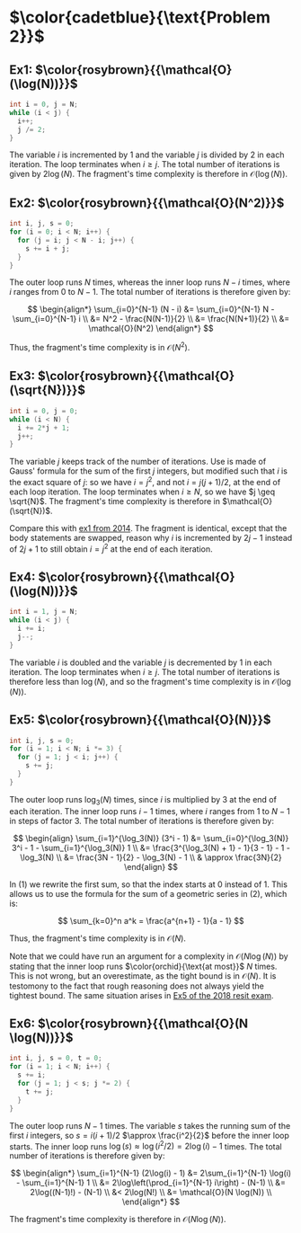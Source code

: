 # $\color{cadetblue}{\text{Problem 2}}$

## Ex1: $\color{rosybrown}{{\mathcal{O}(\log(N))}}$

```c
int i = 0, j = N;
while (i < j) {
  i++;
  j /= 2;
}
```

The variable $i$ is incremented by $1$ and the variable $j$ is divided by $2$ in each iteration. The loop terminates when $i \geq j$. The total number of iterations is given by $2 \log(N)$. The fragment's time complexity is therefore in $\mathcal{O}(\log(N))$.

## Ex2: $\color{rosybrown}{{\mathcal{O}(N^2)}}$

```c
int i, j, s = 0;
for (i = 0; i < N; i++) {
  for (j = i; j < N - i; j++) {
    s += i + j;
  }
}
```

The outer loop runs $N$ times, whereas the inner loop runs $N - i$ times, where $i$ ranges from $0$ to $N - 1$. The total number of iterations is therefore given by:

$$
\begin{align*}
\sum_{i=0}^{N-1} (N - i) &= \sum_{i=0}^{N-1} N - \sum_{i=0}^{N-1} i \\
&= N^2 - \frac{N(N-1)}{2} \\
&= \frac{N(N+1)}{2} \\
&= \mathcal{O}(N^2)
\end{align*}
$$

Thus, the fragment's time complexity is in $\mathcal{O}(N^2)$.

## Ex3: $\color{rosybrown}{{\mathcal{O}(\sqrt{N})}}$

```c
int i = 0, j = 0;
while (i < N) {
  i += 2*j + 1;
  j++;
}
```

The variable $j$ keeps track of the number of iterations. Use is made of Gauss' formula for the sum of the first $j$ integers, but modified such that $i$ is the exact square of $j$: so we have $i = j^2$, and not $i = j(j+1)/2$, at the end of each loop iteration. The loop terminates when $i \geq N$, so we have $j \geq \sqrt{N}$. The fragment's time complexity is therefore in $\mathcal{O}(\sqrt{N})$.  

Compare this with [ex1 from 2014](https://github.com/pl3onasm/Imperative-programming/blob/main/IP-Finals/2014/problem3.md#ex1-colorrosybrownmathcalosqrtn). The fragment is identical, except that the body statements are swapped, reason why $i$ is incremented by $2j - 1$ instead of $2j + 1$ to still obtain $i = j^2$ at the end of each iteration.  

## Ex4: $\color{rosybrown}{{\mathcal{O}(\log(N))}}$

```c
int i = 1, j = N;
while (i < j) {
  i += i;
  j--;
}
```

The variable $i$ is doubled and the variable $j$ is decremented by $1$ in each iteration. The loop terminates when $i \geq j$. The total number of iterations is therefore less than $\log(N)$, and so the fragment's time complexity is in $\mathcal{O}(\log(N))$.

## Ex5: $\color{rosybrown}{{\mathcal{O}(N)}}$

```c
int i, j, s = 0;
for (i = 1; i < N; i *= 3) {
  for (j = 1; j < i; j++) {
    s += j;
  }
}
```

The outer loop runs $\log_3(N)$ times, since $i$ is multiplied by 3 at the end of each iteration. The inner loop runs $i - 1$ times, where $i$ ranges from $1$ to $N - 1$ in steps of factor 3. The total number of iterations is therefore given by:

$$
\begin{align}
\sum_{i=1}^{\log_3(N)} (3^i - 1) &= \sum_{i=0}^{\log_3(N)} 3^i - 1 - \sum_{i=1}^{\log_3(N)} 1 \\
&= \frac{3^{\log_3(N) + 1} - 1}{3 - 1} - 1 - \log_3(N) \\
&= \frac{3N - 1}{2} - \log_3(N) - 1 \\
& \approx \frac{3N}{2}
\end{align}
$$

In (1) we rewrite the first sum, so that the index starts at $0$ instead of $1$. This allows us to use the formula for the sum of a geometric series in (2), which is:

$$
\sum_{k=0}^n a^k = \frac{a^{n+1} - 1}{a - 1}
$$

Thus, the fragment's time complexity is in $\mathcal{O}(N)$.

Note that we could have run an argument for a complexity in $\mathcal{O}(N \log(N))$ by stating that the inner loop runs $\color{orchid}{\text{at most}}$ $N$ times. This is not wrong, but an overestimate, as the tight bound is in $\mathcal{O}(N)$. It is testomony to the fact that rough reasoning does not always yield the tightest bound. The same situation arises in [Ex5 of the 2018 resit exam](https://github.com/pl3onasm/Imperative-programming/blob/main/IP-Finals/2018resit/problem2.md#ex5-colorrosybrownmathcalonlogn).

## Ex6: $\color{rosybrown}{{\mathcal{O}(N \log(N))}}$

```c
int i, j, s = 0, t = 0;
for (i = 1; i < N; i++) {
  s += i;
  for (j = 1; j < s; j *= 2) {
    t += j;
  }
}
```

The outer loop runs $N - 1$ times. The variable $s$ takes the running sum of the first $i$ integers, so $s = i(i+1)/2$ $\approx \frac{i^2}{2}$ before the inner loop starts. The inner loop runs $\log(s) \approx \log(i^2/2) = 2\log(i) -1$  times. The total number of iterations is therefore given by:

$$
\begin{align*}
\sum_{i=1}^{N-1} (2\log(i) - 1) &= 2\sum_{i=1}^{N-1} \log(i) - \sum_{i=1}^{N-1} 1 \\
&= 2\log\left(\prod_{i=1}^{N-1} i\right) - (N-1) \\
&= 2\log((N-1)!) - (N-1) \\
&< 2\log(N!) \\
&= \mathcal{O}(N \log(N)) \\
\end{align*}
$$

The fragment's time complexity is therefore in $\mathcal{O}(N \log(N))$.

